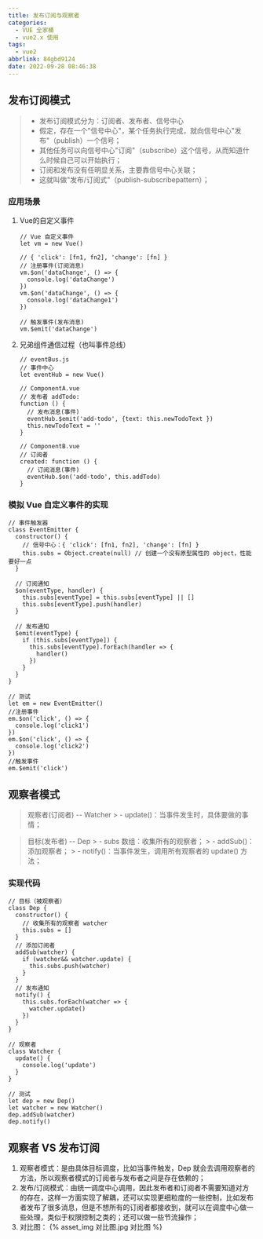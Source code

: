 ```yaml
---
title: 发布订阅与观察者
categories:
  - VUE 全家桶
  - vue2.x 使用
tags:
  - vue2
abbrlink: 84gbd9124
date: 2022-09-28 08:46:38
---
```

## 发布订阅模式
>  - 发布订阅模式分为：订阅者、发布者、信号中心
>  - 假定，存在一个"信号中心"，某个任务执行完成，就向信号中心"发布"（publish）一个信号；
>  - 其他任务可以向信号中心"订阅"（subscribe）这个信号，从而知道什么时候自己可以开始执行；
>  - 订阅和发布没有任明显关系，主要靠信号中心关联；
>  - 这就叫做"发布/订阅式"（publish-subscribepattern）；
### 应用场景
1. Vue的自定义事件
    ```JS
    // Vue 自定义事件
    let vm = new Vue()
    
    // { 'click': [fn1, fn2], 'change': [fn] }
    // 注册事件(订阅消息)
    vm.$on('dataChange', () => {
      console.log('dataChange')
    })
    vm.$on('dataChange', () => {
      console.log('dataChange1')
    })
    
    // 触发事件(发布消息)
    vm.$emit('dataChange')
    ```
2. 兄弟组件通信过程（也叫事件总线）
    ```JS
    // eventBus.js 
    // 事件中心 
    let eventHub = new Vue()
    
    // ComponentA.vue 
    // 发布者 addTodo: 
    function () {
      // 发布消息(事件) 
      eventHub.$emit('add-todo', {text: this.newTodoText }) 
      this.newTodoText = ''
    }
    
    // ComponentB.vue 
    // 订阅者 
    created: function () {
      // 订阅消息(事件) 
      eventHub.$on('add-todo', this.addTodo)
    }
    ```

### 模拟 Vue 自定义事件的实现
```JS
// 事件触发器
class EventEmitter {
  constructor() {
    // 信号中心：{ 'click': [fn1, fn2], 'change': [fn] }
    this.subs = Object.create(null) // 创建一个没有原型属性的 object，性能要好一点
  }

  // 订阅通知
  $on(eventType, handler) {
    this.subs[eventType] = this.subs[eventType] || []
    this.subs[eventType].push(handler)
  }

  // 发布通知
  $emit(eventType) {
    if (this.subs[eventType]) {
      this.subs[eventType].forEach(handler => {
        handler()
      })
    }
  }
}

// 测试
let em = new EventEmitter()
//注册事件
em.$on('click', () => {
  console.log('click1')
})
em.$on('click', () => {
  console.log('click2')
})
//触发事件
em.$emit('click')
```


## 观察者模式
> 观察者(订阅者) -- Watcher 
    > - update()：当事件发生时，具体要做的事情；

> 目标(发布者) -- Dep 
    > - subs 数组：收集所有的观察者；
    > - addSub()：添加观察者；
    > - notify()：当事件发生，调用所有观察者的 update() 方法；

### 实现代码
```JS
// 目标（被观察者）
class Dep {
  constructor() {
    // 收集所有的观察者 watcher
    this.subs = []
  }
  // 添加订阅者
  addSub(watcher) {
    if (watcher&& watcher.update) {
      this.subs.push(watcher)
    }
  }
  // 发布通知
  notify() {
    this.subs.forEach(watcher => {
      watcher.update()
    })
  }
}

// 观察者
class Watcher {
  update() {
    console.log('update')
  }
}

// 测试
let dep = new Dep()
let watcher = new Watcher()
dep.addSub(watcher)
dep.notify()
```

## 观察者 VS 发布订阅
1. 观察者模式：是由具体目标调度，比如当事件触发，Dep 就会去调用观察者的方法，所以观察者模式的订阅者与发布者之间是存在依赖的； 
2. 发布/订阅模式：由统一调度中心调用，因此发布者和订阅者不需要知道对方的存在，这样一方面实现了解耦，还可以实现更细粒度的一些控制，比如发布者发布了很多消息，但是不想所有的订阅者都接收到，就可以在调度中心做一些处理，类似于权限控制之类的；还可以做一些节流操作；
3. 对比图：
    {% asset_img 对比图.jpg 对比图 %}